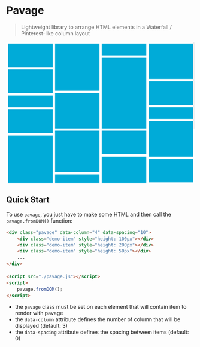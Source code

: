 # Pavage

> Lightweight library to arrange HTML elements in a Waterfall / Pinterest-like column layout

![Example](https://raw.githubusercontent.com/flozz/pavage/master/demo.png)

## Quick Start

To use `pavage`, you just have to make some HTML and then call the `pavage.fromDOM()` function:

```html
<div class="pavage" data-column="4" data-spacing="10">
    <div class="demo-item" style="height: 100px"></div>
    <div class="demo-item" style="height: 200px"></div>
    <div class="demo-item" style="height: 50px"></div>
    ...
</div>

<script src="./pavage.js"></script>
<script>
    pavage.fromDOM();
</script>
```

* the `pavage` class must be set on each element that will contain item to render with pavage
* the `data-column` attribute defines the number of column that will be displayed (default: 3)
* the `data-spacing` attribute defines the spacing between items (default: 0)
